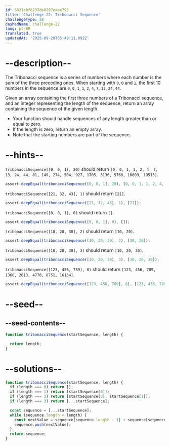 ```yaml
---
id: 6821ebf8237de8297eaee798
title: 'Challenge 22: Tribonacci Sequence'
challengeType: 28
dashedName: challenge-22
lang: pt-BR
translated: true
updatedAt: '2025-09-29T05:49:11.092Z'
---
```


# --description--

The Tribonacci sequence is a series of numbers where each number is the sum of the three preceding ones. When starting with `0`, `0` and `1`, the first 10 numbers in the sequence are `0`, `0`, `1`, `1`, `2`, `4`, `7`, `13`, `24`, `44`.

Given an array containing the first three numbers of a Tribonacci sequence, and an integer representing the length of the sequence, return an array containing the sequence of the given length.

- Your function should handle sequences of any length greater than or equal to zero.
- If the length is zero, return an empty array.
- Note that the starting numbers are part of the sequence.

# --hints--

`tribonacciSequence([0, 0, 1], 20)` should return `[0, 0, 1, 1, 2, 4, 7, 13, 24, 44, 81, 149, 274, 504, 927, 1705, 3136, 5768, 10609, 19513]`.

```js
assert.deepEqual(tribonacciSequence([0, 0, 1], 20), [0, 0, 1, 1, 2, 4, 7, 13, 24, 44, 81, 149, 274, 504, 927, 1705, 3136, 5768, 10609, 19513]);
```

`tribonacciSequence([21, 32, 43], 1)` should return `[21]`.


```js
assert.deepEqual(tribonacciSequence([21, 32, 43], 1), [21]);
```

`tribonacciSequence([0, 0, 1], 0)` should return `[]`.

```js
assert.deepEqual(tribonacciSequence([0, 0, 1], 0), []);
```

`tribonacciSequence([10, 20, 30], 2)` should return `[10, 20]`.

```js
assert.deepEqual(tribonacciSequence([10, 20, 30], 2), [10, 20]);
```

`tribonacciSequence([10, 20, 30], 3)` should return `[10, 20, 30]`.

```js
assert.deepEqual(tribonacciSequence([10, 20, 30], 3), [10, 20, 30]);
```

`tribonacciSequence([123, 456, 789], 8)` should return `[123, 456, 789, 1368, 2613, 4770, 8751, 16134]`.

```js
assert.deepEqual(tribonacciSequence([123, 456, 789], 8), [123, 456, 789, 1368, 2613, 4770, 8751, 16134]);
```

# --seed--

## --seed-contents--

```js
function tribonacciSequence(startSequence, length) {

  return length;
}
```

# --solutions--

```js
function tribonacciSequence(startSequence, length) {
  if (length === 0) return [];
  if (length === 1) return [startSequence[0]];
  if (length === 2) return [startSequence[0], startSequence[1]];
  if (length === 3) return [...startSequence];

  const sequence = [...startSequence];
  while (sequence.length < length) {
    const nextValue = sequence[sequence.length - 1] + sequence[sequence.length - 2] + + sequence[sequence.length - 3];
    sequence.push(nextValue);
  }
  return sequence;
}
```
